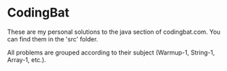 CodingBat
=========
These are my personal solutions to the java section of codingbat.com. You can find them in the 'src' folder.

All problems are grouped according to their subject (Warmup-1, String-1, Array-1, etc.).